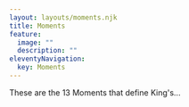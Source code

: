 ```yaml
---
layout: layouts/moments.njk
title: Moments
feature:
  image: ""
  description: ""
eleventyNavigation:
  key: Moments
---
```


These are the 13 Moments that define King's...
